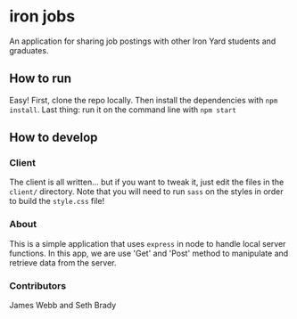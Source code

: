 # iron jobs

An application for sharing job postings with other Iron Yard students and graduates.

## How to run

Easy! First, clone the repo locally. Then install the dependencies with `npm install`.
Last thing: run it on the command line with `npm start`

## How to develop

### Client

The client is all written... but if you want to tweak it, just edit the files
in the `client/` directory. Note that you will need to run `sass` on the styles
in order to build the `style.css` file!


### About
This is a simple application that uses ``express`` in node to handle local server functions.
In this app, we are use 'Get' and 'Post' method to manipulate and retrieve data from the
server. 

### Contributors
James Webb and Seth Brady
